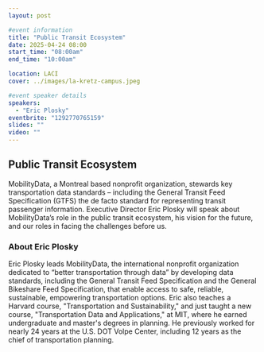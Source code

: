 ```yaml
---
layout: post

#event information
title: "Public Transit Ecosystem"
date: 2025-04-24 08:00
start_time: "08:00am"
end_time: "10:00am"

location: LACI
cover: ../images/la-kretz-campus.jpeg

#event speaker details
speakers:
  - "Eric Plosky"
eventbrite: "1292770765159"
slides: ""
video: ""
---
```


## Public Transit Ecosystem

MobilityData, a Montreal based nonprofit organization, stewards key transportation data standards – including the General Transit Feed Specification (GTFS) the de facto standard for representing transit passenger information. Executive Director Eric Plosky will speak about MobilityData’s role in the public transit ecosystem, his vision for the future, and our roles in facing the challenges before us.

### About Eric Plosky

Eric Plosky leads MobilityData, the international nonprofit organization dedicated to “better transportation through data” by developing data standards, including the General Transit Feed Specification and the General Bikeshare Feed Specification, that enable access to safe, reliable, sustainable, empowering transportation options. Eric also teaches a Harvard course, "Transportation and Sustainability," and just taught a new course, "Transportation Data and Applications," at MIT, where he earned undergraduate and master's degrees in planning. He previously worked for nearly 24 years at the U.S. DOT Volpe Center, including 12 years as the chief of transportation planning.
